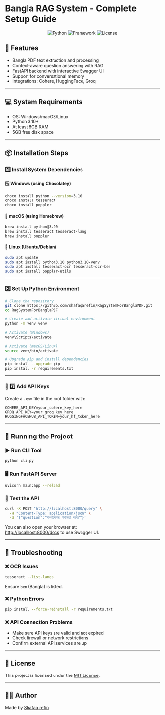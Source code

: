 # Bangla RAG System - Complete Setup Guide

<div align="center">
  <img src="https://img.shields.io/badge/Python-3.10%2B-blue" alt="Python">
  <img src="https://img.shields.io/badge/Framework-FastAPI-green" alt="Framework">
  <img src="https://img.shields.io/badge/License-MIT-yellow" alt="License">
</div>

## 🔧 Features
- Bangla PDF text extraction and processing
- Context-aware question answering with RAG
- FastAPI backend with interactive Swagger UI
- Support for conversational memory
- Integrations: Cohere, HuggingFace, Groq

---

## 💻 System Requirements
- OS: Windows/macOS/Linux
- Python 3.10+
- At least 8GB RAM
- 5GB free disk space

---

## 📦 Installation Steps

### 1️⃣ Install System Dependencies

#### 🪟 Windows (using Chocolatey)
```bash
choco install python --version=3.10
choco install tesseract
choco install poppler
```

#### 🍎 macOS (using Homebrew)
```bash
brew install python@3.10
brew install tesseract tesseract-lang
brew install poppler
```

#### 🐧 Linux (Ubuntu/Debian)
```bash
sudo apt update
sudo apt install python3.10 python3.10-venv
sudo apt install tesseract-ocr tesseract-ocr-ben
sudo apt install poppler-utils
```

---

### 2️⃣ Set Up Python Environment

```bash
# Clone the repository
git clone https://github.com/shafaqarefin/RagSystemForBanglaPDF.git
cd RagSystemForBanglaPDF

# Create and activate virtual environment
python -m venv venv

# Activate (Windows)
venv\Scripts\activate

# Activate (macOS/Linux)
source venv/bin/activate

# Upgrade pip and install dependencies
pip install --upgrade pip
pip install -r requirements.txt
```

---

### 🔐 3️⃣ Add API Keys

Create a `.env` file in the root folder with:

```
COHERE_API_KEY=your_cohere_key_here
GROQ_API_KEY=your_groq_key_here
HUGGINGFACEHUB_API_TOKEN=your_hf_token_here
```

---

## 🚀 Running the Project

### ▶️ Run CLI Tool
```bash
python cli.py
```

### 🖥️ Run FastAPI Server
```bash
uvicorn main:app --reload
```

### 🔎 Test the API
```bash
curl -X POST "http://localhost:8000/query" \
  -H "Content-Type: application/json" \
  -d '{"question":"বাংলাদেশের স্বাধীনতা কবে?"}'
```

You can also open your browser at:  
[http://localhost:8000/docs](http://localhost:8000/docs) to use Swagger UI.

---

## 🧯 Troubleshooting

### ❌ OCR Issues
```bash
tesseract --list-langs
```
Ensure `ben` (Bangla) is listed.

### ❌ Python Errors
```bash
pip install --force-reinstall -r requirements.txt
```

### ❌ API Connection Problems
- Make sure API keys are valid and not expired
- Check firewall or network restrictions
- Confirm external API services are up

---

## 📄 License
This project is licensed under the [MIT License](LICENSE).

---

## 👨‍💻 Author
Made by [Shafaq refin](https://github.com/shafaqarefin)
